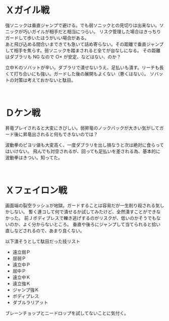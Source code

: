 # Ｘガイル戦

強ソニックは垂直ジャンプで避ける。でも弱ソニックとの見切りは出来ない。ソニックが巧いガイルが相手だと相当につらい。
リスク管理した場合はきっちりガードして歩いたほうがいい場合がある。  
あと飛び込める間合いまできても急いて詰め寄らない。その距離で垂直ジャンプして相手を焦らす。弱ソニックを踏まされると全てが台なしになる。
その距離はダブラリも NG なので ○× が安定、などはない、のか？

立中Ｋのソバットが辛い。ダブラリで潰せないうえ、足払いも潰す。リーチも長くて打ち合いにも強い。ガードした後の展開もよくない（悪くはない）。
ソバットの対策は考えておかないと駄目。

　  

# Ｄケン戦

昇竜プレイされると大変にきびしい。弱昇竜のノックバックが大きい気がしてガード後に昇竜出されると何もできないのでは？

波動拳のピヨリ値も大変高く、一度ダブラリを出し損なうと次は絶対に食らってはいけない。
飛んでも対空されるが、回っても足払いを差される為、基本的に波動拳はきつい。知ってた。

　  

# Ｘフェイロン戦

画面端の裂空ラッシュが地獄。ガードすることは容易だが一生削り殺される気しかしない。
暫く連コして何で潰せるか試してみたけど、全然潰すことができなかった。
前Ｊボディプレスで轢き逃げするのがリスクが、低いのかそうでもないのか、よく分からないところ。
垂直や後ろにジャンプして当てられると拾い直しなどされるので、あまり良くない。

以下潰そうとして駄目だった技リスト

* 遠立弱Ｐ
* 屈弱Ｐ
* 遠立中Ｐ
* 屈中Ｐ
* 遠立中Ｋ
* 遠立強Ｋ
* ジャンプ強Ｋ
* ボディプレス
* ダブルラリアット


ブレーンチョップとニードロップを試してないことに気付く。
